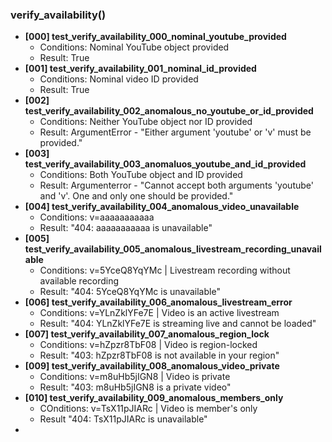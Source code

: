 ### verify_availability()

- **[000] test_verify_availability_000_nominal_youtube_provided**
  - Conditions: Nominal YouTube object provided
  - Result: True
- **[001] test_verify_availability_001_nominal_id_provided**
  - Conditions: Nominal video ID provided
  - Result: True
- **[002] test_verify_availability_002_anomalous_no_youtube_or_id_provided**
  - Conditions: Neither YouTube object nor ID provided
  - Result: ArgumentError - "Either argument 'youtube' or 'v' must be provided."
- **[003] test_verify_availability_003_anomaluos_youtube_and_id_provided**
  - Conditions: Both YouTube object and ID provided
  - Result: Argumenterror - "Cannot accept both arguments 'youtube' and 'v'. One and only one should be provided."
- **[004] test_verify_availability_004_anomalous_video_unavailable**
  - Conditions: v=aaaaaaaaaaa
  - Result: "404: aaaaaaaaaaa is unavailable"
- **[005] test_verify_availability_005_anomalous_livestream_recording_unavailable**
  - Conditions: v=5YceQ8YqYMc | Livestream recording without available recording
  - Result: "404: 5YceQ8YqYMc is unavailable"
- **[006] test_verify_availability_006_anomalous_livestream_error**
  - Conditions: v=YLnZklYFe7E | Video is an active livestream
  - Result: "404: YLnZklYFe7E is streaming live and cannot be loaded" 
- **[007] test_verify_availability_007_anomalous_region_lock**
  - Conditions: v=hZpzr8TbF08 | Video is region-locked
  - Result: "403: hZpzr8TbF08 is not available in your region"
- **[009] test_verify_availability_008_anomalous_video_private**
  - Conditions: v=m8uHb5jIGN8 | Video is private
  - Result: "403: m8uHb5jIGN8 is a private video"
- **[010] test_verify_availability_009_anomalous_members_only**
  - COnditions: v=TsX11pJIARc | Video is member's only
  - Result "404: TsX11pJIARc is unavailable"
- 